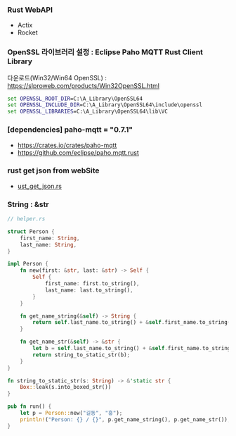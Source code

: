 ### Rust WebAPI

* Actix
* Rocket

### OpenSSL 라이브러리 설정 : Eclipse Paho MQTT Rust Client Library

다운로드(Win32/Win64 OpenSSL) : https://slproweb.com/products/Win32OpenSSL.html

```bat
set OPENSSL_ROOT_DIR=C:\A_Library\OpenSSL64
set OPENSSL_INCLUDE_DIR=C:\A_Library\OpenSSL64\include\openssl
set OPENSSL_LIBRARIES=C:\A_Library\OpenSSL64\lib\VC
```

### [dependencies] paho-mqtt = "0.7.1"

* https://crates.io/crates/paho-mqtt
* https://github.com/eclipse/paho.mqtt.rust

### rust get json from webSite
* [ust_get_json.rs](https://github.com/DebugJO/HelloWorldSample/blob/master/Rust/rust_get_json.rs)

### String : &str
```rust
// helper.rs

struct Person {
    first_name: String,
    last_name: String,
}

impl Person {
    fn new(first: &str, last: &str) -> Self {
        Self {
            first_name: first.to_string(),
            last_name: last.to_string(),
        }
    }

    fn get_name_string(&self) -> String {
        return self.last_name.to_string() + &self.first_name.to_string();
    }

    fn get_name_str(&self) -> &str {
        let b = self.last_name.to_string() + &self.first_name.to_string();
        return string_to_static_str(b);
    }
}

fn string_to_static_str(s: String) -> &'static str {
    Box::leak(s.into_boxed_str())
}

pub fn run() {
    let p = Person::new("길동", "홍");
    println!("Person: {} / {}", p.get_name_string(), p.get_name_str());
}
```
